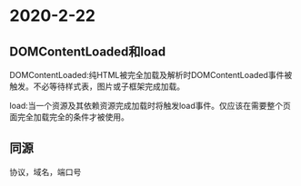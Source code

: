# 2020-2-22

## DOMContentLoaded和load

DOMContentLoaded:纯HTML被完全加载及解析时DOMContentLoaded事件被触发。不必等待样式表，图片或子框架完成加载。

load:当一个资源及其依赖资源完成加载时将触发load事件。仅应该在需要整个页面完全加载完全的条件才被使用。

## 同源

协议，域名，端口号



